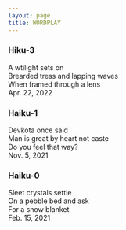 ```yaml
---
layout: page
title: WORDPLAY
---
```

### Hiku-3
A wtilight sets on <br>
Brearded tress and lapping waves <br>
When framed through a lens <br>
Apr. 22, 2022

### Haiku-1 
Devkota once said <br>
Man is great by heart not caste <br>
Do you feel that way? <br>
Nov. 5, 2021

### Haiku-0 
Sleet crystals settle <br>
On a pebble bed and ask <br>
For a snow blanket <br>
Feb. 15, 2021
